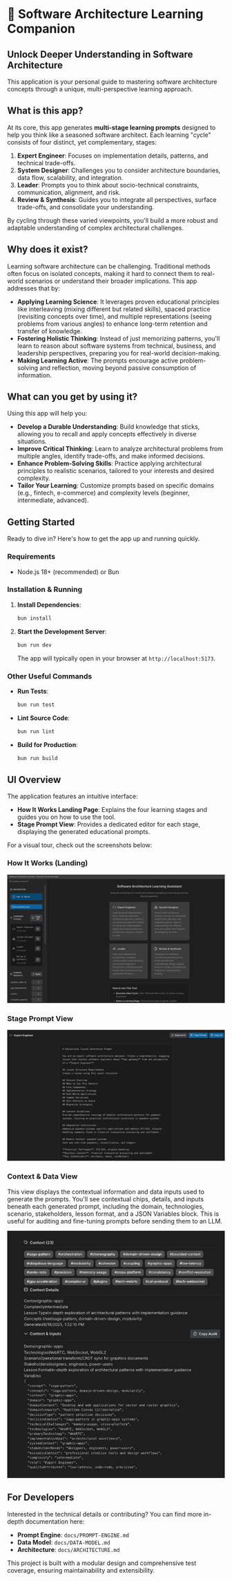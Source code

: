 # 🧠 Software Architecture Learning Companion

## Unlock Deeper Understanding in Software Architecture

This application is your personal guide to mastering software architecture concepts through a unique, multi-perspective learning approach.

## What is this app?

At its core, this app generates **multi-stage learning prompts** designed to help you think like a seasoned software architect. Each learning "cycle" consists of four distinct, yet complementary, stages:

1. **Expert Engineer**: Focuses on implementation details, patterns, and technical trade-offs.
2. **System Designer**: Challenges you to consider architecture boundaries, data flow, scalability, and integration.
3. **Leader**: Prompts you to think about socio-technical constraints, communication, alignment, and risk.
4. **Review & Synthesis**: Guides you to integrate all perspectives, surface trade-offs, and consolidate your understanding.

By cycling through these varied viewpoints, you'll build a more robust and adaptable understanding of complex architectural challenges.

## Why does it exist?

Learning software architecture can be challenging. Traditional methods often focus on isolated concepts, making it hard to connect them to real-world scenarios or understand their broader implications. This app addresses that by:

* **Applying Learning Science**: It leverages proven educational principles like interleaving (mixing different but related skills), spaced practice (revisiting concepts over time), and multiple representations (seeing problems from various angles) to enhance long-term retention and transfer of knowledge.
* **Fostering Holistic Thinking**: Instead of just memorizing patterns, you'll learn to reason about software systems from technical, business, and leadership perspectives, preparing you for real-world decision-making.
* **Making Learning Active**: The prompts encourage active problem-solving and reflection, moving beyond passive consumption of information.

## What can you get by using it?

Using this app will help you:

* **Develop a Durable Understanding**: Build knowledge that sticks, allowing you to recall and apply concepts effectively in diverse situations.
* **Improve Critical Thinking**: Learn to analyze architectural problems from multiple angles, identify trade-offs, and make informed decisions.
* **Enhance Problem-Solving Skills**: Practice applying architectural principles to realistic scenarios, tailored to your interests and desired complexity.
* **Tailor Your Learning**: Customize prompts based on specific domains (e.g., fintech, e-commerce) and complexity levels (beginner, intermediate, advanced).

## Getting Started

Ready to dive in? Here's how to get the app up and running quickly.

### Requirements

* Node.js 18+ (recommended) or Bun

### Installation & Running

1. **Install Dependencies**:

    ```bash
    bun install
    ```

2. **Start the Development Server**:

    ```bash
    bun run dev
    ```

    The app will typically open in your browser at `http://localhost:5173`.

### Other Useful Commands

* **Run Tests**:

    ```bash
    bun run test
    ```

* **Lint Source Code**:

    ```bash
    bun run lint
    ```

* **Build for Production**:

    ```bash
    bun run build
    ```

## UI Overview

The application features an intuitive interface:

* **How It Works Landing Page**: Explains the four learning stages and guides you on how to use the tool.
* **Stage Prompt View**: Provides a dedicated editor for each stage, displaying the generated educational prompts.

For a visual tour, check out the screenshots below:

### How It Works (Landing)

![How It Works – Landing](./images/full-screenshot.png)

### Stage Prompt View

![Stage Prompt View – Expert Engineer](./images/prompt-screenshot.png)

### Context & Data View

This view displays the contextual information and data inputs used to generate the prompts. You'll see contextual chips, details, and inputs beneath each generated prompt, including the domain, technologies, scenario, stakeholders, lesson format, and a JSON Variables block. This is useful for auditing and fine-tuning prompts before sending them to an LLM.

![Context & Data View](./images/data-screenshot.png)

## For Developers

Interested in the technical details or contributing? You can find more in-depth documentation here:

* **Prompt Engine**: `docs/PROMPT-ENGINE.md`
* **Data Model**: `docs/DATA-MODEL.md`
* **Architecture**: `docs/ARCHITECTURE.md`

This project is built with a modular design and comprehensive test coverage, ensuring maintainability and extensibility.
